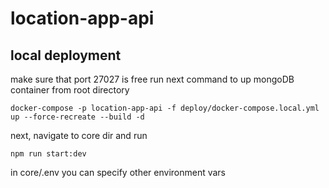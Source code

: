 # location-app-api

## local deployment
make sure that port 27027 is free
run next command to up mongoDB container from root directory
```
docker-compose -p location-app-api -f deploy/docker-compose.local.yml up --force-recreate --build -d
```

next, navigate to core dir and run
```
npm run start:dev
```

in core/.env you can specify other environment vars

